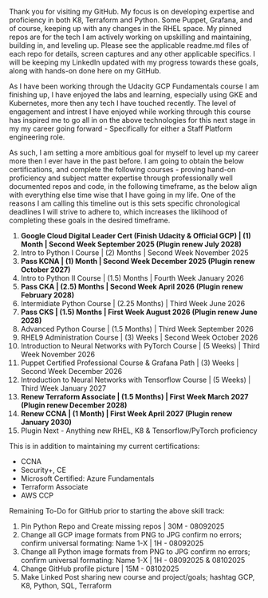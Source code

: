 Thank you for visiting my GitHub. My focus is on developing expertise and proficiency in both K8, Terraform and Python. Some Puppet, Grafana, and of course, keeping up with any changes in the RHEL space. My pinned repos are for the tech I am actively working on upskilling and maintaining, building in, and leveling up. Please see the applicable readme.md files of each repo for details, screen captures and any other applicable specifics. I will be keeping my LinkedIn updated with my progress towards these goals, along with hands-on done here on my GitHub. 

As I have been working through the Udacity GCP Fundamentals course I am finishing up, I have enjoyed the labs and learning, especially using GKE and Kubernetes, more then any tech I have touched recently. The level of engagement and intrest I have enjoyed while working through this course has inspired me to go all in on the above technologies for this next stage in my my career going forward - Specifically for either a Staff Platform engineering role.

As such, I am setting a more ambitious goal for myself to level up my career more then I ever have in the past before. I am going to obtain the below certifications, and complete the following courses - proving hand-on proficiency and subject matter expertise through professionally well documented repos and code, in the following timeframe, as the below align with everything else time wise that I have going in my life. One of the reasons I am calling this timeline out is this sets specific chronological deadlines I will  strive to adhere to, which increases the liklihood of completing these goals in the desired timeframe. 

1. **Google Cloud Digital Leader Cert (Finish Udacity & Official GCP) | (1) Month | Second Week September 2025 (Plugin renew July 2028)**
2. Intro to Python I Course | (2) Months | Second Week November 2025
3. **Pass KCNA | (1) Month | Second Week December 2025 (Plugin renew October 2027)**
4. Intro to Python II Course | (1.5) Months | Fourth Week January 2026
5. **Pass CKA | (2.5) Months | Second Week April 2026 (Plugin renew February 2028)**
6. Intermidiate Python Course | (2.25 Months) | Third Week June 2026
7. **Pass CKS | (1.5) Months | First Week August 2026 (Plugin renew June 2028)**
8. Advanced Python Course | (1.5 Months) | Third Week September 2026
9. RHEL9 Administration Course | (3) Weeks | Second Week October 2026
10. Introduction to Neural Networks with PyTorch Course | (5 Weeks) | Third Week November 2026
11. Puppet Certified Professional Course & Grafana Path | (3) Weeks | Second Week December 2026
12. Introduction to Neural Networks with Tensorflow Course | (5 Weeks) | Third Week January 2027
13. **Renew Terraform Associate | (1.5 Months) | First Week March 2027 (Plugin renew December 2028)**
14. **Renew CCNA | (1 Month) | First Week April 2027 (Plugin renew January 2030)**
15. Plugin Next - Anything new RHEL, K8 & Tensorflow/PyTorch proficiency

This is in addition to maintaining my current certifications:

- CCNA 
- Security+, CE 
- Microsoft Certified: Azure Fundamentals 
- Terraform Associate 
- AWS CCP 

Remaining To-Do for GitHub prior to starting the above skill track:
1. Pin Python Repo and Create missing repos | 30M - 08092025
2. Change all GCP image formats from PNG to JPG confirm no errors; confirm universal formating: Name 1-X | 1H - 08092025
3. Change all Python image formats from PNG to JPG confirm no errors; confirm universal formating: Name 1-X | 1H - 08092025 & 08102025
4. Change GitHub profile picture | 15M - 08102025
5. Make Linked Post sharing new course and project/goals; hashtag GCP, K8, Python, SQL, Terraform
